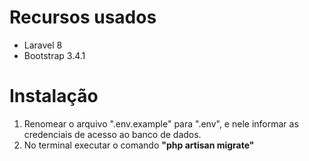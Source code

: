 # Recursos usados

- Laravel 8
- Bootstrap 3.4.1

# Instalação

1. Renomear o arquivo ".env.example" para ".env", e nele informar as credenciais de acesso ao banco de dados.
2. No terminal executar o comando **"php artisan migrate"**